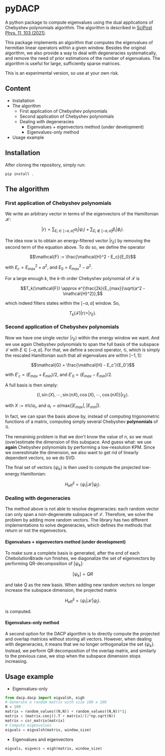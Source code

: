 # pyDACP

A python package to compute eigenvalues using the dual applications of Chebyshev polynomials algorithm. The algorithm is described in [SciPost Phys. 11, 103 (2021)](https://scipost.org/SciPostPhys.11.6.103).

This package implements an algorithm that computes the eigenvalues of hermitian linear operators within a given window. Besides the original algorithm, we also provide a way to deal with degeneracies systematically, and remove the need of prior estimations of the number of eigenvalues. The algorithm is useful for large, sufficiently sparse matrices.

This is an experimental version, so use at your own risk.

## Content

* Installation
* The algorithm
    + First application of Chebyshev polynomials
    + Second application of Chebyshev polynomials
    + Dealing with degeneracies
        - Eigenvalues + eigenvectors method (under development)
        - Eigenvalues-only method
* Usage example

## Installation

After cloning the repository, simply run:
```
pip install .
```

## The algorithm

### First application of Chebyshev polynomials

We write an arbitrary vector in terms of the eigenvectors of the Hamiltonian $`\mathcal{H}`$:
```math
|r\rangle = \sum_{E_i \in [-a, a]} \alpha_i |\psi_i\rangle + \sum_{E_i \notin [-a, a]} \beta_i |\phi_i\rangle.
```

The idea now is to obtain an energy-filtered vector $`|r_E\rangle`$ by removing the second term of the equation above.
To do so, we define the operator
```math
\mathcal{F} := \frac{\mathcal{H}^2 - E_c}{E_0}
```
with $`E_c = E_{max}^2 + a^2`$, and $`E_0 = E_{max}^2 - a^2`$.

For a large enough $`k`$, the $`k`$-th order Chebyshev polynomial of $`\mathcal{F}`$ is
```math
T_k(\mathcal{F}) \approx e^{\frac{2k}{E_{max}}\sqrt{a^2 - \mathcal{H}^2}},
```
which indeed filters states within the $`[-a, a]`$ window. So,
```math
T_k(\mathcal{F})|r\rangle = |r_E\rangle.
```

### Second application of Chebyshev polynomials

Now we have one single vector $`|r_E\rangle`$ within the energy window we want.
And we use again Chebyshev polynomials to span the full basis of the subspace $`\mathcal{L}`$
with $`E \in [-a, a]`$.
For that, we define a second operator, $`\mathcal{G}`$,
which is simply the rescaled Hamiltonian such that all eigenvalues are within $`[-1, 1]`$:
```math
\mathcal{G} = \frac{\mathcal{H} - E_c'}{E_0'}
```
with $`E'_c = (E_{max} + E_{min})/2`$, and $`E'_0 = (E_{max} - E_{min})/2`$.

A full basis is then simply:
```math
\left\lbrace I, \sin(X), \cdots, \sin(nX), \cos(X), \cdots, \cos(nX)\right\rbrace |r_E\rangle.
```
with $`X:=\pi\mathcal{G}/a_r`$, and $`a_r = a/\mathrm{max}(|E_{max}|, |E_{min}|)`$.

In fact, we can span the basis above by, instead of computing trigonometric functions of a matrix, computing simply several Chebyshev **polynomials** of $`\mathcal{G}`$.

The remaininig problem is that we don't know the value of $`n`$, so we must (over)estimate the dimension of this subspace.
And guess what: we use **again** Chebyshev polynomials by performing a low-resolution KPM.
Since we overestimate the dimension, we also want to get rid of linearly dependent vectors, so we do SVD.

The final set of vectors $`\lbrace \psi_k \rbrace`$ is then used to compute the projected low-energy Hamiltonian:
```math
H_{\text{eff}}^{ij} = \langle \psi_i |\mathcal{H}|\psi_j\rangle.
```

### Dealing with degeneracies

The method above is not able to resolve degeneracies: each random vector can only span a non-degenerate subspace of $`\mathcal{L}`$.
Therefore, we solve the problem by adding more random vectors.
The library has two different implementations to solve degeneracies, which defines the methods that return or not the eigenvectors.

#### Eigenvalues + eigenvectors method (under development)

To make sure a complete basis is generated, after the end of each Chebolution&trade run finishes, we diagonalize the set of eigenvectors by performing QR-decomposition of $`[\psi_k]`$:
```math
[\psi_k] = QR
```
and take $`Q`$ as the new basis.
When adding new random vectors no longer increase the subspace dimension, the projected matrix
```math
H_{\text{eff}}^{ij} = \langle \psi_i |\mathcal{H}|\psi_j\rangle.
```
is computed.

#### Eigenvalues-only method

A second option for the DACP algorithm is to directly compute the projected and overlap matrices without storing all vectors.
However, when dealing with degeneracies, it means that we no longer orthogonalize the set $`\{\psi_k\}`$.
Instead, we perform QR decomposition of the overlap matrix, and similarly to the previous case, we stop when the subspace dimension stops increasing.

## Usage example

* Eigenvalues-only
```python
from dacp.dacp import eigvalsh, eigh
# Generate a random matrix with size 100 x 100
N = 100
matrix = random_values((N,N)) + random_values((N,N))*1j
matrix = (matrix.conj().T + matrix)/(2*np.sqrt(N))
matrix = csr_matrix(matrix)
# Compute eigenvalues
eigvals = eigvalsh(matrix, window_size)
```

* Eigenvalues and eigenvectors
```python
eigvals, eigvecs = eigh(matrix, window_size)
```
